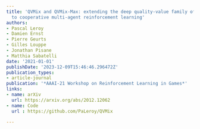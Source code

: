 ```yaml
---
title: 'QVMix and QVMix-Max: extending the deep quality-value family of algorithms
  to cooperative multi-agent reinforcement learning'
authors:
- Pascal Leroy
- Damien Ernst
- Pierre Geurts
- Gilles Louppe
- Jonathan Pisane
- Matthia Sabatelli
date: '2021-01-01'
publishDate: '2023-12-09T15:46:46.296472Z'
publication_types:
- article-journal
publication: '*AAAI-21 Workshop on Reinforcement Learning in Games*'
links:
- name: arXiv
  url: https://arxiv.org/abs/2012.12062
- name: Code
  url : https://github.com/PaLeroy/QVMix

---
```

